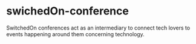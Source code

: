 # swichedOn-conference
SwitchedOn conferences act as an intermediary to connect tech lovers to events happening around them concerning technology.

